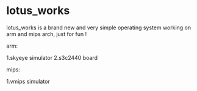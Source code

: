 # lotus_works

lotus_works is a brand new and very simple operating system working on arm and mips arch, just for fun !

arm:

1.skyeye simulator
2.s3c2440 board

mips:

1.vmips simulator


